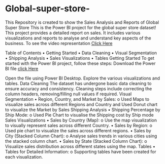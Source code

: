 # Global-super-store-
This Repository is created to show the Sales Analysis and Reports of Global Super Store
This is the Power BI project for the global super store dataset! This project provides a detailed report on sales. It includes various visualizations and reports to analyse and understand key aspects of the business.
To see the video representation  [Click Here](https://drive.google.com/file/d/164xIKG6EtL_-c6TBRk9wxEBevfuKZYcm/view?usp=drive_link)

Table of Contents
• Getting Started
• Data Cleaning
• Visual Segmentation
• Shipping Analysis
• Sales Visualizations
• Tables
Getting Started
To get started with the Power BI project, follow these steps:
Download the Power BI file [click Here]( https://drive.google.com/file/d/1ONnCJmYNIZxxxkYDP9gOgr_aXD63kOhP/view?usp=drive_link)

Open the file using Power BI Desktop.
Explore the various visualizations and tables.
Data Cleaning
The dataset has undergone basic data cleaning to ensure accuracy and consistency. Cleaning steps include correcting the column headers, removing/filling null values if required.
Visual Segmentation
• Region, Country, and Market by Sales:
o Used Maps to visualize sales across different Regions and Country and Used Donut chart to visualize the Market by Sales
Shipping Analysis
• Shipping Percentage by Ship Mode:
o Used Pie Chart to visualise the Shipping cost by Ship mode
Sales Visualizations
• Sales by Country (Map):
o Use the map visualization to visually represent sales across different Country.
• Sales by Region:
o Used pie chart to visualize the sales across different regions.
• Sales by City (Stacked Column Chart):
o Analyse sales trends in various cities using the stacked column chart.
• Sales by State (Stacked Column Chart):
o Visualize sales distribution across different states using the map.
Tables
• Tables for Detailed Information:
o Supporting tables have been created for each visualization.
